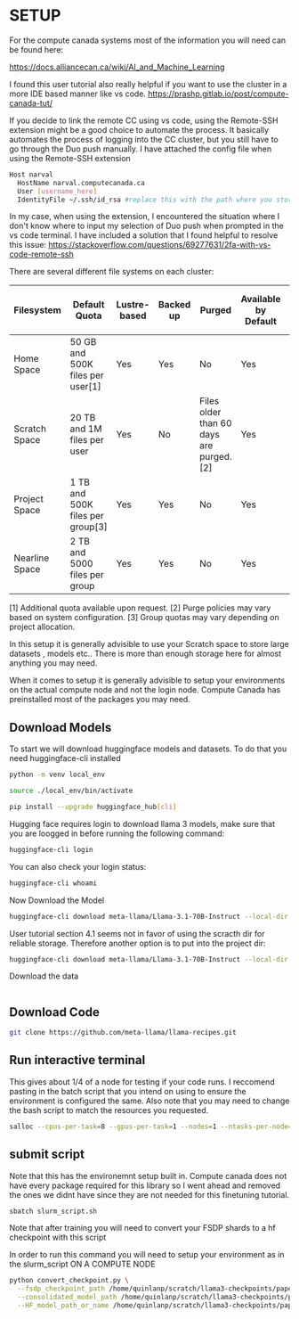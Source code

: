 # SETUP

For the compute canada systems most of the information you will need can be found here:

https://docs.alliancecan.ca/wiki/AI_and_Machine_Learning

I found this user tutorial also really helpful if you want to use the cluster in a more IDE based manner like vs code. 
https://prashp.gitlab.io/post/compute-canada-tut/

If you decide to link the remote CC using vs code, using the Remote-SSH extension might be a good choice to automate the process. It basically automates the process of logging into the CC cluster, but you still have to go through the Duo push manually. I have attached the config file when using the Remote-SSH extension

```bash
Host narval
  HostName narval.computecanada.ca
  User [username_here]
  IdentityFile ~/.ssh/id_rsa #replace this with the path where you store your ssh key
```
In my case, when using the extension, I encountered the situation where I don't know where to input my selection of Duo push when prompted in the vs code terminal. I have included a solution that I found helpful to resolve this issue:
https://stackoverflow.com/questions/69277631/2fa-with-vs-code-remote-ssh



There are several different file systems on each cluster:

| Filesystem     | Default Quota                      | Lustre-based | Backed up | Purged                               | Available by Default | Mounted on Compute Nodes |
|----------------|------------------------------------|--------------|-----------|--------------------------------------|----------------------|---------------------------|
| Home Space     | 50 GB and 500K files per user[1]   | Yes          | Yes       | No                                   | Yes                  | Yes                       |
| Scratch Space  | 20 TB and 1M files per user        | Yes          | No        | Files older than 60 days are purged.[2] | Yes                  | Yes                       |
| Project Space  | 1 TB and 500K files per group[3]   | Yes          | Yes       | No                                   | Yes                  | Yes                       |
| Nearline Space | 2 TB and 5000 files per group      | Yes          | Yes       | No                                   | Yes                  | No                        |

[1] Additional quota available upon request.
[2] Purge policies may vary based on system configuration.
[3] Group quotas may vary depending on project allocation.


In this setup it is generally advisible to use your Scratch space to store large datasets , models etc.. There is more than enough storage here for almost anything you may need.


When it comes to setup it is generally advisible to setup your environments on the actual compute node and not the login node. Compute Canada has preinstalled most of the packages you may need.


## Download Models

To start we will download huggingface models and datasets. To do that you need huggingface-cli installed

```bash
python -m venv local_env

source ./local_env/bin/activate

pip install --upgrade huggingface_hub[cli]

```

Hugging face requires login to download llama 3 models, make sure that you are loogged in before running the following command:
```bash
huggingface-cli login
```

You can also check your login status:
```bash
huggingface-cli whoami
```

Now Download the Model


```bash
huggingface-cli download meta-llama/Llama-3.1-70B-Instruct --local-dir /home/[username]/scratch/llama3_1_70b_instruct
```

User tutorial section 4.1 seems not in favor of using the scracth dir for reliable storage. Therefore another option is to put into the project dir:

```bash
huggingface-cli download meta-llama/Llama-3.1-70B-Instruct --local-dir ~/projects/def-zhu2048/[username]/llama3_1_70b_instruct
```


Download the data
```bash

```


## Download Code

```bash
git clone https://github.com/meta-llama/llama-recipes.git

```


## Run interactive terminal

This gives about 1/4 of a node for testing if your code runs. I reccomend pasting in the batch script that you intend on using to ensure the environment is configured the same. Also note that you may need to change the bash script to match the resources you requested.

```bash
salloc --cpus-per-task=8 --gpus-per-task=1 --nodes=1 --ntasks-per-node=1 --time=1:00:0 --mem=128000 --account=rrg-zhu2048
```

## submit script

Note that this has the environemnt setup built in. Compute canada does not have every package required for this library so I went ahead and removed the ones we didnt have since they are not needed for this finetuning tutorial.
```bash
sbatch slurm_script.sh
```

Note that after training you will need to convert your FSDP shards to a hf checkpoint with this script

In order to run this command you will need to setup your environment as in the slurm_script ON A COMPUTE NODE

```bash
python convert_checkpoint.py \
  --fsdp_checkpoint_path /home/quinlanp/scratch/llama3-checkpoints/paper/TS/ \
  --consolidated_model_path /home/quinlanp/scratch/llama3-checkpoints/paper/TS/hf_checkpoint \
  --HF_model_path_or_name /home/quinlanp/scratch/llama3-checkpoints/paper/TS/ \
```
